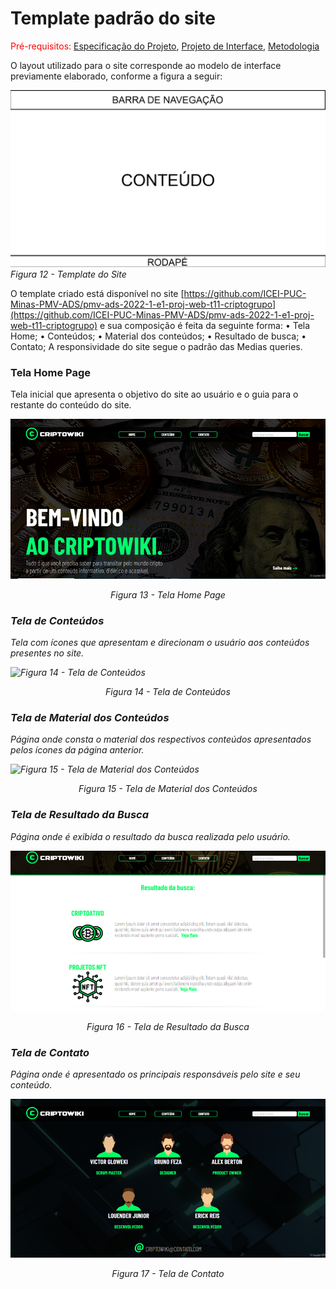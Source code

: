 # Template padrão do site

<span style="color:red">Pré-requisitos: <a href="2-Especificação do Projeto.md"> Especificação do Projeto</a></span>, <a href="3-Projeto de Interface.md"> Projeto de Interface</a>, <a href="4-Metodologia.md"> Metodologia</a>

O layout utilizado para o site corresponde ao modelo de interface previamente elaborado, conforme a figura a seguir: 

![Figura 12 - Template do Site](./img/Figura%2012%20-%20Template%20do%20Site.png)
*Figura 12 - Template do Site*

O template criado está disponível no site [https://github.com/ICEI-PUC-Minas-PMV-ADS/pmv-ads-2022-1-e1-proj-web-t11-criptogrupo](https://github.com/ICEI-PUC-Minas-PMV-ADS/pmv-ads-2022-1-e1-proj-web-t11-criptogrupo) e sua composição é feita da seguinte forma: 
•	Tela Home;
•	Conteúdos;
•	Material dos conteúdos;
•	Resultado de busca;
•	Contato;
A responsividade do site segue o padrão das Medias queries.

### Tela Home Page

Tela inicial que apresenta o objetivo do site ao usuário e o guia para o restante do conteúdo do site.

![Figura 13 - Tela Home Page](./img/Figura%2013%20-%20Tela%20Home%20Page.png)
<center><em>Figura 13 - Tela Home Page</center>

### Tela de Conteúdos

Tela com ícones que apresentam e direcionam o usuário aos conteúdos presentes no site.

![Figura 14 - Tela de Conteúdos](./img/Figura%2014%20-%20Tela%20de%20Conte%C3%BAdos.png)
<center><em>Figura 14 - Tela de Conteúdos</em></center>

### Tela de Material dos Conteúdos

Página onde consta o material dos respectivos conteúdos apresentados pelos ícones da página anterior.

![Figura 15 - Tela de Material dos Conteúdos](./img/Figura%2015%20-%20Tela%20de%20Material%20dos%20Conte%C3%BAdos.png)
<center><em>Figura 15 - Tela de Material dos Conteúdos</em></center>

### Tela de Resultado da Busca

Página onde é exibida o resultado da busca realizada pelo usuário.

![Figura 16 - Tela de Resultado da Busca](./img/Figura%2016%20-%20Tela%20de%20Resultado%20da%20Busca.png)
<center><em>Figura 16 - Tela de Resultado da Busca</em></center>

### Tela de Contato

Página onde é apresentado os principais responsáveis pelo site e seu conteúdo.

![Figura 17 - Tela de Contato](./img/Figura%2017%20-%20Tela%20de%20Contato.png)
<center><em>Figura 17 - Tela de Contato</em></center>
